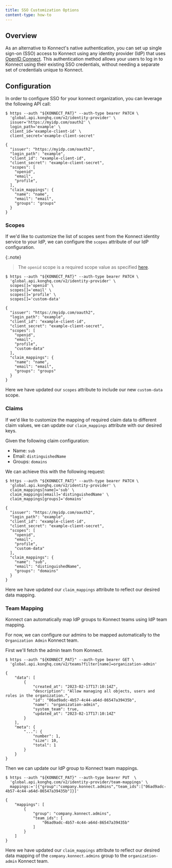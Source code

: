 ```yaml
---
title: SSO Customization Options
content-type: how-to
---
```


## Overview

As an alternative to Konnect's native authentication, you can set up single sign-on (SSO) access to Konnect using
any identity provider (IdP) that uses [OpenID Connect](https://developer.okta.com/docs/concepts/oauth-openid/#openid-connect). 
This authentication method allows your users to log in to Konnect using their existing SSO credentials, without needing
a separate set of credentials unique to Konnect.


## Configuration

In order to configure SSO for your konnect organization, you can leverage the following API call:

```shell
$ https --auth "${KONNECT_PAT}" --auth-type bearer PATCH \
  'global.api.konghq.com/v2/identity-provider' \
  issuer='https://myidp.com/oauth2' \
  login_path='example' \
  client_id='example-client-id' \
  client_secret='example-client-secret'
  
{
  "issuer": "https://myidp.com/oauth2",
  "login_path": "example",
  "client_id": "example-client-id",
  "client_secret": "example-client-secret",
  "scopes": [
    "openid",
    "email",
    "profile",
  ],
  "claim_mappings": {
    "name": "name",
    "email": "email",
    "groups": "groups"
  }
}
```


### Scopes

If we'd like to customize the list of scopes sent from the Konnect identity service to your IdP, we can configure the 
`scopes` attribute of our IdP configuration.

{:.note}
> The `openid` scope is a required scope value as specified [here](https://openid.net/specs/openid-connect-core-1_0.html#AuthRequest).

```shell
$ https --auth "${KONNECT_PAT}" --auth-type bearer PATCH \
  'global.api.konghq.com/v2/identity-provider' \
  scopes[]='openid' \
  scopes[]='email' \
  scopes[]='profile' \
  scopes[]='custom-data'

{
  "issuer": "https://myidp.com/oauth2",
  "login_path": "example",
  "client_id": "example-client-id",
  "client_secret": "example-client-secret",
  "scopes": [
    "openid",
    "email",
    "profile",
    "custom-data"
  ],
  "claim_mappings": {
    "name": "name",
    "email": "email",
    "groups": "groups"
  }
}
```

Here we have updated our `scopes` attribute to include our new `custom-data` scope.

### Claims

If we'd like to customize the mapping of required claim data to different claim values, we can update our 
`claim_mappings` attribute with our desired keys.

Given the following claim configuration:

* Name: `sub`
* Email: `distinguishedName`
* Groups: `domains`

We can achieve this with the following request:

```shell
$ https --auth "${KONNECT_PAT}" --auth-type bearer PATCH \
  'global.api.konghq.com/v2/identity-provider' \
  claim_mappings[name]='sub' \
  claim_mappings[email]='distinguishedName' \
  claim_mappings[groups]='domains'

{
  "issuer": "https://myidp.com/oauth2",
  "login_path": "example",
  "client_id": "example-client-id",
  "client_secret": "example-client-secret",
  "scopes": [
    "openid",
    "email",
    "profile",
    "custom-data"
  ],
  "claim_mappings": {
    "name": "sub",
    "email": "distinguishedName",
    "groups": "domains"
  }
}
```

Here we have updated our `claim_mappings` attribute to reflect our desired data mapping.

### Team Mapping

Konnect can automatically map IdP groups to Konnect teams using IdP team mapping.

For now, we can configure our admins to be mapped automatically to the `Organization Admin` Konnect team.

First we'll fetch the admin team from Konnect.

```shell
$ https --auth "${KONNECT_PAT}" --auth-type bearer GET \
  'global.api.konghq.com/v2/teams?filter[name]=organization-admin'

{
    "data": [
        {
            "created_at": "2023-02-17T17:10:14Z",
            "description": "Allow managing all objects, users and roles in the organization.",
            "id": "06ad9adc-4b57-4c44-a64d-86547a39435b",
            "name": "organization-admin",
            "system_team": true,
            "updated_at": "2023-02-17T17:10:14Z"
        }
    ],
    "meta": {
        "...": {
            "number": 1,
            "size": 10,
            "total": 1
        }
    }
}
```

Then we can update our IdP group to Konnect team mappings.

```shell
$ https --auth "${KONNECT_PAT}" --auth-type bearer PUT  \
  'global.api.konghq.com/v2/identity-provider/team-mappings' \
  mappings:='[{"group":"company.konnect.admins","team_ids":["06ad9adc-4b57-4c44-a64d-86547a39435b"]}]'

{
    "mappings": [
        {
            "group": "company.konnect.admins",
            "team_ids": [
                "06ad9adc-4b57-4c44-a64d-86547a39435b"
            ]
        }
    ]
}
```

Here we have updated our `claim_mappings` attribute to reflect our desired data mapping of the `company.konnect.admins`
group to the `organization-admin` Konnect team.
